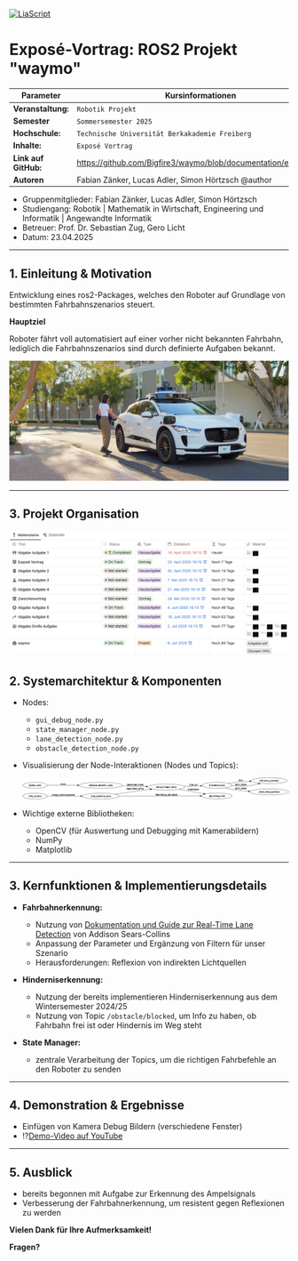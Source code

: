 [![LiaScript](https://raw.githubusercontent.com/LiaScript/LiaScript/master/badges/course.svg)](https://liascript.github.io/course/?https://github.com/Bigfire3/waymo/blob/documentation/presentation/expose.md)

# Exposé-Vortrag: ROS2 Projekt "waymo"

<!-- data-type="none" -->
| Parameter            |Kursinformationen                                                     |
| -------------------- | -------------------------------------------------------------------- |
| **Veranstaltung:**   | `Robotik Projekt`                                                    |
| **Semester**         | `Sommersemester 2025`                                                |
| **Hochschule:**      | `Technische Universität Berkakademie Freiberg`                       |
| **Inhalte:**         | `Exposé Vortrag`                                                     |
| **Link auf GitHub:** | https://github.com/Bigfire3/waymo/blob/documentation/expose.md       |
| **Autoren**          | Fabian Zänker, Lucas Adler, Simon Hörtzsch @author                   |

+ Gruppenmitglieder: Fabian Zänker, Lucas Adler, Simon Hörtzsch  
+ Studiengang: Robotik | Mathematik in Wirtschaft, Engineering und Informatik | Angewandte Informatik
+ Betreuer: Prof. Dr. Sebastian Zug, Gero Licht  
+ Datum: 23.04.2025

---

## 1. Einleitung & Motivation

Entwicklung eines ros2-Packages, welches den Roboter auf Grundlage von bestimmten Fahrbahnszenarios steuert.

**Hauptziel**

Roboter fährt voll automatisiert auf einer vorher nicht bekannten Fahrbahn, lediglich die Fahrbahnszenarios sind durch definierte Aufgaben bekannt.

![Waymo Car Example](../Img/waymo_ad.jpeg "Beispiel eines Autos der Firma Waymo, welches sich vollautomatisch ohne Fahrer auf der Straße bewegt")

---

## 3. Projekt Organisation

![Notion-Organisation](../Img/notion.png "Übersicht über Aufgaben und Fristen zum Robotik Projekt in Notion-Datenbank")

## 2. Systemarchitektur & Komponenten

+ Nodes:
  
   - `gui_debug_node.py`
   - `state_manager_node.py`
   - `lane_detection_node.py`
   - `obstacle_detection_node.py`

+ Visualisierung der Node-Interaktionen (Nodes und Topics):

    ![Architektur](../Img/node_overview.png "Übersicht der ROS2-Nodes und Datenflüsse, erstellt mit rqt_graph")

+ Wichtige externe Bibliotheken:

   - OpenCV (für Auswertung und Debugging mit Kamerabildern)
   - NumPy
   - Matplotlib

---

## 3. Kernfunktionen & Implementierungsdetails

+ **Fahrbahnerkennung:**

   - Nutzung von [Dokumentation und Guide zur Real-Time Lane Detection](https://automaticaddison.com/the-ultimate-guide-to-real-time-lane-detection-using-opencv/) von Addison Sears-Collins
   - Anpassung der Parameter und Ergänzung von Filtern für unser Szenario
   - Herausforderungen: Reflexion von indirekten Lichtquellen

+ **Hinderniserkennung:**

   - Nutzung der bereits implementieren Hinderniserkennung aus dem Wintersemester 2024/25
   - Nutzung von Topic `/obstacle/blocked`, um Info zu haben, ob Fahrbahn frei ist oder Hindernis im Weg steht

+ **State Manager:**

   - zentrale Verarbeitung der Topics, um die richtigen Fahrbefehle an den Roboter zu senden

---

## 4. Demonstration & Ergebnisse

+ Einfügen von Kamera Debug Bildern (verschiedene Fenster)
+ !?[Demo-Video auf YouTube](https://youtu.be/A94gt1JqILI)

---

## 5. Ausblick

+ bereits begonnen mit Aufgabe zur Erkennung des Ampelsignals
+ Verbesserung der Fahrbahnerkennung, um resistent gegen Reflexionen zu werden

**Vielen Dank für Ihre Aufmerksamkeit!**

**Fragen?**
